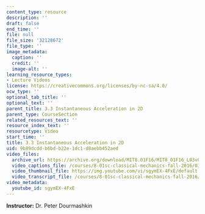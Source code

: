 ```yaml
---
content_type: resource
description: ''
draft: false
end_time: ''
file: null
file_size: '32128672'
file_type: ''
image_metadata:
  caption: ''
  credit: ''
  image-alt: ''
learning_resource_types:
- Lecture Videos
license: https://creativecommons.org/licenses/by-nc-sa/4.0/
ocw_type: ''
optional_tab_title: ''
optional_text: ''
parent_title: 3.3 Instantaneous Acceleration in 2D
parent_type: CourseSection
related_resources_text: ''
resource_index_text: ''
resourcetype: Video
start_time: ''
title: 3.3 Instantaneous Acceleration in 2D
uid: 9b89dcdd-b6bd-b22e-1dc1-d8aebb452aed
video_files:
  archive_url: https://archive.org/download/MIT8.01F16/MIT8_01F16_L03v03_360p.mp4
  video_captions_file: /courses/8-01sc-classical-mechanics-fall-2016/03748e17fa825d3db6f5b682f2341bb4_sgymEX-4FxE.vtt
  video_thumbnail_file: https://img.youtube.com/vi/sgymEX-4FxE/default.jpg
  video_transcript_file: /courses/8-01sc-classical-mechanics-fall-2016/46b2f0aeb5f9da150ffa6ab6ecc7f0db_sgymEX-4FxE.pdf
video_metadata:
  youtube_id: sgymEX-4FxE
---
```

**Instructor:** Dr. Peter Dourmashkin